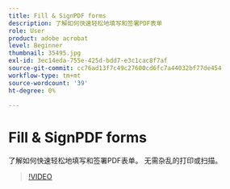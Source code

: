 ```yaml
---
title: Fill & SignPDF forms
description: 了解如何快速轻松地填写和签署PDF表单
role: User
product: adobe acrobat
level: Beginner
thumbnail: 35495.jpg
exl-id: 3ec14eda-755e-425d-bdd7-e3c1cac8f7af
source-git-commit: cc76ad13f7c49c27600cd6fc7a44032bf77de454
workflow-type: tm+mt
source-wordcount: '39'
ht-degree: 0%

---
```


# Fill &amp; SignPDF forms

了解如何快速轻松地填写和签署PDF表单。 无需杂乱的打印或扫描。

>[!VIDEO](https://video.tv.adobe.com/v/35495?hidetitle=true)
